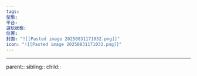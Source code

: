 ```yaml
---
tags:
型態:
平台:
遊玩狀態:
位置:
封面: "![[Pasted image 20250831171032.png]]"
icon: "![[Pasted image 20250831171032.png]]"
---
```


- - -
parent::
sibling::
child::